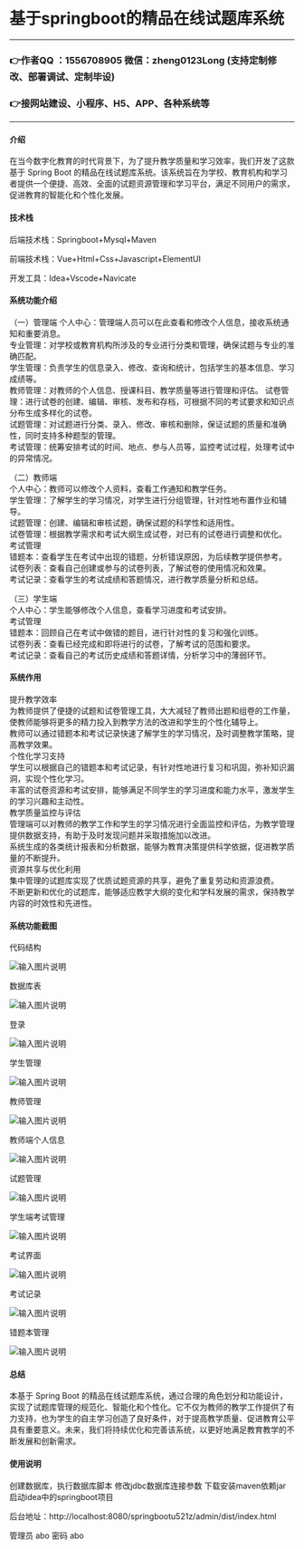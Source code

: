 # 基于springboot的精品在线试题库系统

---
### 👉作者QQ ：1556708905 微信：zheng0123Long (支持定制修改、部署调试、定制毕设)

### 👉接网站建设、小程序、H5、APP、各种系统等

---

#### 介绍

在当今数字化教育的时代背景下，为了提升教学质量和学习效率，我们开发了这款基于 Spring Boot 的精品在线试题库系统。该系统旨在为学校、教育机构和学习者提供一个便捷、高效、全面的试题资源管理和学习平台，满足不同用户的需求，促进教育的智能化和个性化发展。
#### 技术栈

后端技术栈：Springboot+Mysql+Maven

前端技术栈：Vue+Html+Css+Javascript+ElementUI

开发工具：Idea+Vscode+Navicate

#### 系统功能介绍

（一）管理端
个人中心：管理端人员可以在此查看和修改个人信息，接收系统通知和重要消息。  
专业管理：对学校或教育机构所涉及的专业进行分类和管理，确保试题与专业的准确匹配。  
学生管理：负责学生的信息录入、修改、查询和统计，包括学生的基本信息、学习成绩等。  
教师管理：对教师的个人信息、授课科目、教学质量等进行管理和评估。 
试卷管理：进行试卷的创建、编辑、审核、发布和存档，可根据不同的考试要求和知识点分布生成多样化的试卷。  
试题管理：对试题进行分类、录入、修改、审核和删除，保证试题的质量和准确性，同时支持多种题型的管理。  
考试管理：统筹安排考试的时间、地点、参与人员等，监控考试过程，处理考试中的异常情况。  

（二）教师端    
个人中心：教师可以修改个人资料，查看工作通知和教学任务。  
学生管理：了解学生的学习情况，对学生进行分组管理，针对性地布置作业和辅导。  
试题管理：创建、编辑和审核试题，确保试题的科学性和适用性。  
试卷管理：根据教学需求和考试大纲生成试卷，对已有的试卷进行调整和优化。  
考试管理  
错题本：查看学生在考试中出现的错题，分析错误原因，为后续教学提供参考。  
试卷列表：查看自己创建或参与的试卷列表，了解试卷的使用情况和效果。  
考试记录：查看学生的考试成绩和答题情况，进行教学质量分析和总结。  

（三）学生端  
个人中心：学生能够修改个人信息，查看学习进度和考试安排。  
考试管理  
错题本：回顾自己在考试中做错的题目，进行针对性的复习和强化训练。  
试卷列表：查看已经完成和即将进行的试卷，了解考试的范围和要求。  
考试记录：查看自己的考试历史成绩和答题详情，分析学习中的薄弱环节。  

#### 系统作用

提升教学效率  
为教师提供了便捷的试题和试卷管理工具，大大减轻了教师出题和组卷的工作量，使教师能够将更多的精力投入到教学方法的改进和学生的个性化辅导上。  
教师可以通过错题本和考试记录快速了解学生的学习情况，及时调整教学策略，提高教学效果。  
个性化学习支持  
学生可以根据自己的错题本和考试记录，有针对性地进行复习和巩固，弥补知识漏洞，实现个性化学习。  
丰富的试卷资源和考试安排，能够满足不同学生的学习进度和能力水平，激发学生的学习兴趣和主动性。  
教学质量监控与评估  
管理端可以对教师的教学工作和学生的学习情况进行全面监控和评估，为教学管理提供数据支持，有助于及时发现问题并采取措施加以改进。  
系统生成的各类统计报表和分析数据，能够为教育决策提供科学依据，促进教学质量的不断提升。  
资源共享与优化利用  
集中管理的试题库实现了优质试题资源的共享，避免了重复劳动和资源浪费。  
不断更新和优化的试题库，能够适应教学大纲的变化和学科发展的需求，保持教学内容的时效性和先进性。  

#### 系统功能截图

代码结构

![输入图片说明](images/3f3ec65f7eb5dbaea8f93ab0f2802fa.png)

数据库表

![输入图片说明](images/811ecf9fe5f58c24353852828034377.png)

登录

![输入图片说明](images/901abd8174a75ce0d09b630c551fe5f.png)

学生管理

![输入图片说明](images/f9340034be4b624158b8c90b277c0e8.png)

教师管理

![输入图片说明](images/9557050f418b61d849d3946b2b665e7.png)

教师端个人信息

![输入图片说明](images/f6d33de7c8daa6219488e9545ffb00c.png)

试题管理

![输入图片说明](images/cface407b2820107f5954a69efa15b0.png)

学生端考试管理

![输入图片说明](images/46c4d90bc24385bce3842201ab3bf27.png)

考试界面

![输入图片说明](images/9f7141db92354a0539547960a5b20a8.png)

考试记录

![输入图片说明](images/3c506a3d34946a98be50d88c80c19c6.png)

错题本管理

![输入图片说明](images/422d945356c4a341d78378c54468f45.png)

#### 总结

本基于 Spring Boot 的精品在线试题库系统，通过合理的角色划分和功能设计，实现了试题库管理的规范化、智能化和个性化。它不仅为教师的教学工作提供了有力支持，也为学生的自主学习创造了良好条件，对于提高教学质量、促进教育公平具有重要意义。未来，我们将持续优化和完善该系统，以更好地满足教育教学的不断发展和创新需求。

#### 使用说明

创建数据库，执行数据库脚本 修改jdbc数据库连接参数 下载安装maven依赖jar 启动idea中的springboot项目

后台地址：http://localhost:8080/springbootu521z/admin/dist/index.html

管理员  abo 密码 abo


